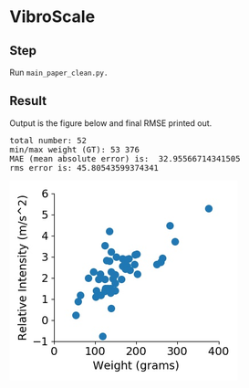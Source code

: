 # VibroScale

## Step

Run `main_paper_clean.py.`

## Result

Output is the figure below and final RMSE printed out.

<pre>
total number: 52
min/max weight (GT): 53 376
MAE (mean absolute error) is:  32.95566714341505
rms error is: 45.80543599374341
</pre>

![alt text](Figure/intensity_vs_weight.jpg?raw=true)

